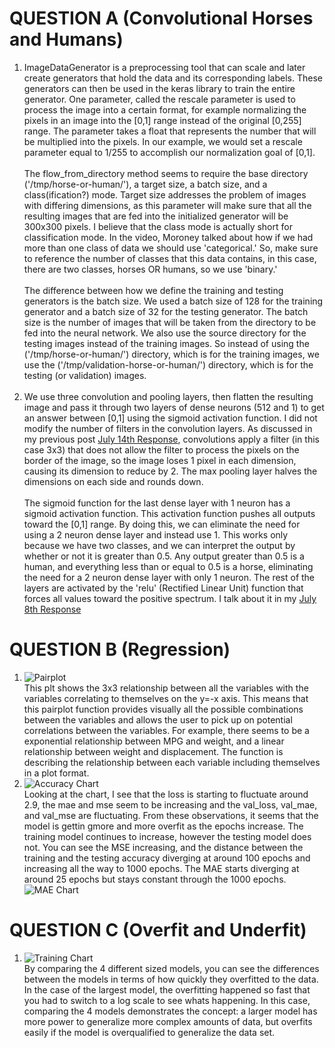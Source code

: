 # QUESTION A (Convolutional Horses and Humans)
1. ImageDataGenerator is a preprocessing tool that can scale and later create generators that hold the data and its corresponding labels. These generators can then be used in the keras library to train the entire generator. One parameter, called the rescale parameter is used to process the image into a certain format, for example normalizing the pixels in an image into the [0,1] range instead of the original [0,255] range. The parameter takes a float that represents the number that will be multiplied into the pixels. In our example, we would set a rescale parameter equal to 1/255 to accomplish our normalization goal of [0,1]. <br/> <br/>
The flow_from_directory method seems to require the base directory ('/tmp/horse-or-human/'), a target size, a batch size, and a class(ification?) mode. Target size addresses the problem of images with differing dimensions, as this parameter will make sure that all the resulting images that are fed into the initialized generator will be 300x300 pixels. I believe that the class mode is actually short for classification mode. In the video, Moroney talked about how if we had more than one class of data we should use 'categorical.' So, make sure to reference the number of classes that this data contains, in this case, there are two classes, horses OR humans, so we use 'binary.' <br/> <br/>
The difference between how we define the training and testing generators is the batch size. We used a batch size of 128 for the training generator and a batch size of 32 for the testing generator. The batch size is the number of images that will be taken from the directory to be fed into the neural network. We also use the source directory for the testing images instead of the training images. So instead of using the ('/tmp/horse-or-human/') directory, which is for the training images, we use the ('/tmp/validation-horse-or-human/') directory, which is for the testing (or validation) images. <br/> <br/>
2. We use three convolution and pooling layers, then flatten the resulting image and pass it through two layers of dense neurons (512 and 1) to get an answer between [0,1] using the sigmoid activation function. I did not modify the number of filters in the convolution layers. As discussed in my previous post [July 14th Response](https://ashuang2013.github.io/public/July14Response), convolutions apply a filter (in this case 3x3) that does not allow the filter to process the pixels on the border of the image, so the image loses 1 pixel in each dimension, causing its dimension to reduce by 2. The max pooling layer halves the dimensions on each side and rounds down. <br/> <br/>
The sigmoid function for the last dense layer with 1 neuron has a sigmoid activation function. This activation function pushes all outputs toward the [0,1] range. By doing this, we can eliminate the need for using a 2 neuron dense layer and instead use 1. This works only because we have two classes, and we can interpret the output by whether or not it is greater than 0.5. Any output greater than 0.5 is a human, and everything less than or equal to 0.5 is a horse, eliminating the need for a 2 neuron dense layer with only 1 neuron. The rest of the layers are activated by the 'relu' (Rectified Linear Unit) function that forces all values toward the positive spectrum. I talk about it in my [July 8th Response](https://ashuang2013.github.io/public/July8Response)

# QUESTION B (Regression)
1. ![Pairplot](https://raw.githubusercontent.com/ashuang2013/public/master/RegressionPairplot.png) <br/>
This plt shows the 3x3 relationship between all the variables with the variables correlating to themselves on the y=-x axis. This means that this pairplot function provides visually all the possible combinations between the variables and allows the user to pick up on potential correlations between the variables. For example, there seems to be a exponential relationship between MPG and weight, and a linear relationship between weight and displacement. The function is describing the relationship between each variable including themselves in a plot format. 
2. ![Accuracy Chart](https://raw.githubusercontent.com/ashuang2013/public/master/RegressionTailChart.png) <br/>
Looking at the chart, I see that the loss is starting to fluctuate around 2.9, the mae and mse seem to be increasing and the val_loss, val_mae, and val_mse are fluctuating. From these observations, it seems that the model is gettin gmore and more overfit as the epochs increase. The training model continues to increase, however the testing model does not. 
You can see the MSE increasing, and the distance between the training and the testing accuracy diverging at around 100 epochs and increasing all the way to 1000 epochs. The MAE starts diverging at around 25 epochs but stays constant through the 1000 epochs. 
![MAE Chart](https://raw.githubusercontent.com/ashuang2013/public/master/RegressionMAE.png) <br/>

# QUESTION C (Overfit and Underfit)
1. ![Training Chart](https://raw.githubusercontent.com/ashuang2013/public/master/OverfitTrainingModel.png) <br/>
By comparing the 4 different sized models, you can see the differences between the models in terms of how quickly they overfitted to the data. In the case of the largest model, the overfitting happened so fast that you had to switch to a log scale to see whats happening. In this case, comparing the 4 models demonstrates the concept: a larger model has more power to generalize more complex amounts of data, but overfits easily if the model is overqualified to generalize the data set. 
